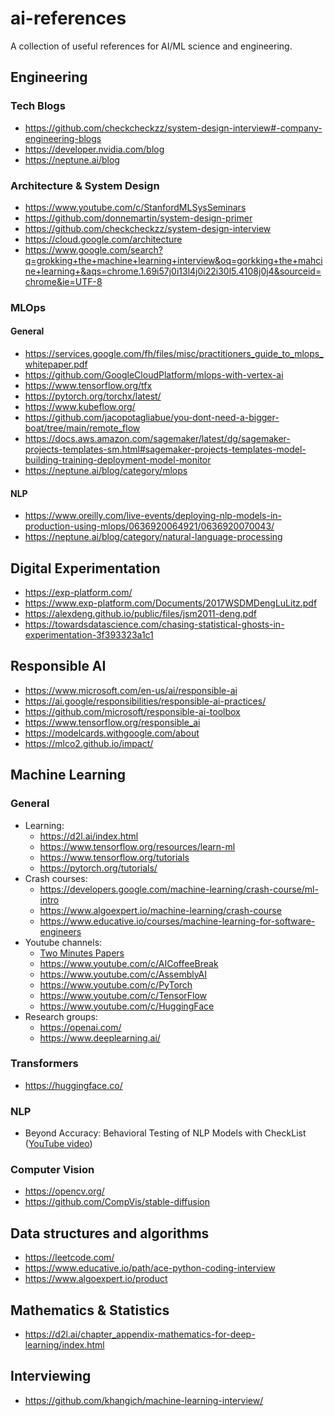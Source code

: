 # ai-references
A collection of useful references for AI/ML science and engineering.


## Engineering 
### Tech Blogs
* https://github.com/checkcheckzz/system-design-interview#-company-engineering-blogs
* https://developer.nvidia.com/blog
* https://neptune.ai/blog

### Architecture & System Design
* https://www.youtube.com/c/StanfordMLSysSeminars
* https://github.com/donnemartin/system-design-primer
* https://github.com/checkcheckzz/system-design-interview
* https://cloud.google.com/architecture
* https://www.google.com/search?q=grokking+the+machine+learning+interview&oq=gorkking+the+mahcine+learning+&aqs=chrome.1.69i57j0i13l4j0i22i30l5.4108j0j4&sourceid=chrome&ie=UTF-8

### MLOps
#### General
* https://services.google.com/fh/files/misc/practitioners_guide_to_mlops_whitepaper.pdf
* https://github.com/GoogleCloudPlatform/mlops-with-vertex-ai
* https://www.tensorflow.org/tfx
* https://pytorch.org/torchx/latest/
* https://www.kubeflow.org/
* https://github.com/jacopotagliabue/you-dont-need-a-bigger-boat/tree/main/remote_flow
* https://docs.aws.amazon.com/sagemaker/latest/dg/sagemaker-projects-templates-sm.html#sagemaker-projects-templates-model-building-training-deployment-model-monitor
* https://neptune.ai/blog/category/mlops
#### NLP
* https://www.oreilly.com/live-events/deploying-nlp-models-in-production-using-mlops/0636920064921/0636920070043/
* https://neptune.ai/blog/category/natural-language-processing

## Digital Experimentation
* https://exp-platform.com/
* https://www.exp-platform.com/Documents/2017WSDMDengLuLitz.pdf
* https://alexdeng.github.io/public/files/jsm2011-deng.pdf
* https://towardsdatascience.com/chasing-statistical-ghosts-in-experimentation-3f393323a1c1

## Responsible AI
* https://www.microsoft.com/en-us/ai/responsible-ai
* https://ai.google/responsibilities/responsible-ai-practices/
* https://github.com/microsoft/responsible-ai-toolbox
* https://www.tensorflow.org/responsible_ai
* https://modelcards.withgoogle.com/about
* https://mlco2.github.io/impact/

## Machine Learning
### General
* Learning:
  * https://d2l.ai/index.html
  * https://www.tensorflow.org/resources/learn-ml
  * https://www.tensorflow.org/tutorials
  * https://pytorch.org/tutorials/
* Crash courses:
  * https://developers.google.com/machine-learning/crash-course/ml-intro
  * https://www.algoexpert.io/machine-learning/crash-course
  * https://www.educative.io/courses/machine-learning-for-software-engineers
* Youtube channels:
  * [Two Minutes Papers](https://www.youtube.com/c/K%C3%A1rolyZsolnai)
  * https://www.youtube.com/c/AICoffeeBreak
  * https://www.youtube.com/c/AssemblyAI
  * https://www.youtube.com/c/PyTorch
  * https://www.youtube.com/c/TensorFlow
  * https://www.youtube.com/c/HuggingFace
* Research groups:
  * https://openai.com/
  * https://www.deeplearning.ai/
### Transformers
* https://huggingface.co/
### NLP
* Beyond Accuracy: Behavioral Testing of NLP Models with CheckList ([YouTube video](https://www.youtube.com/watch?v=VqiTtdY58Ts))
### Computer Vision
* https://opencv.org/
* https://github.com/CompVis/stable-diffusion

## Data structures and algorithms
* https://leetcode.com/
* https://www.educative.io/path/ace-python-coding-interview
* https://www.algoexpert.io/product

## Mathematics & Statistics
* https://d2l.ai/chapter_appendix-mathematics-for-deep-learning/index.html

## Interviewing
* https://github.com/khangich/machine-learning-interview/
